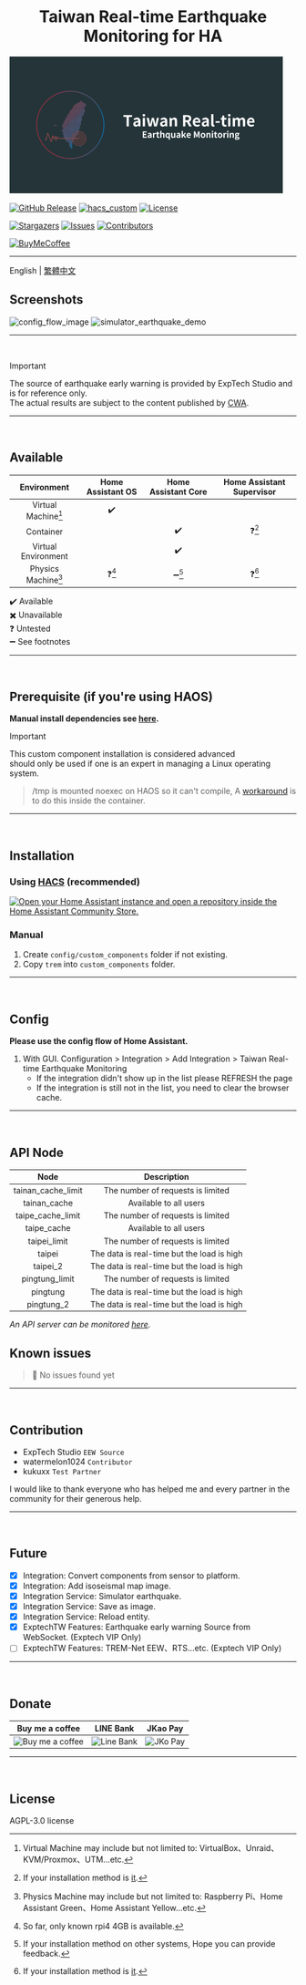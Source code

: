 <h1 align="center">Taiwan Real-time Earthquake Monitoring for HA</h1>

![Logo](https://raw.githubusercontent.com/J1A-T13N/ha-trem/main/docs/media/logo.png)

[![GitHub Release][releases-shield]][releases]
[![hacs_custom][hacs_custom_shield]][hacs_custom]
[![License][license-shield]](LICENSE)

[![Stargazers][stars-shield]][stars-url]
[![Issues][issues-shield]][issues-url]
[![Contributors][contributors-shield]][contributors-url]

[![BuyMeCoffee][buymecoffee-shield]][buymecoffee]

<hr>

English | [繁體中文](README_zhHant.md)<br>


## Screenshots

![config_flow_image](https://github.com/J1A-T13N/ha-trem/assets/29163857/a6f4cc49-0521-4f27-a894-9fb1273be1cf)
![simulator_earthquake_demo](https://github.com/J1A-T13N/ha-trem/assets/29163857/b62dab7a-2935-4477-8297-f7e275df0a81)


<hr>
<br>


> [!IMPORTANT]
>The source of earthquake early warning is provided by ExpTech Studio and is for reference only.<br>
>The actual results are subject to the content published by [CWA](https://scweb.cwa.gov.tw/en-US).


<hr>
<br>


## Available

| Environment | Home Assistant OS | Home Assistant Core | Home Assistant Supervisor |
| :------------: | :------------: | :------------: | :------------: |
| Virtual Machine[^1] | :heavy_check_mark: |  |  |
| Container |  | :heavy_check_mark: | :question:[^2] |
| Virtual Environment |  | :heavy_check_mark: |  |
| Physics Machine[^3] | :question:[^4] | :heavy_minus_sign:[^5] | :question:[^2] |

:heavy_check_mark: Available<br>
:heavy_multiplication_x: Unavailable<br>
:question: Untested<br>
:heavy_minus_sign: See footnotes<br>
[^1]: Virtual Machine may include but not limited to: VirtualBox、Unraid、KVM/Proxmox、UTM...etc.
[^2]: If your installation method is [it](https://github.com/home-assistant/supervised-installer).
[^3]: Physics Machine may include but not limited to: Raspberry Pi、Home Assistant Green、Home Assistant Yellow...etc.
[^4]: So far, only known rpi4 4GB is available.
[^5]: If your installation method on other systems, Hope you can provide feedback.

<hr>
<br>


## Prerequisite (if you're using HAOS)
**Manual install dependencies see [here](docs/haos_guide.md).**

> [!IMPORTANT]
> This custom component installation is considered advanced<br>
> should only be used if one is an expert in managing a Linux operating system.

> /tmp is mounted noexec on HAOS so it can't compile, A [workaround](https://github.com/home-assistant/core/issues/118717) is to do this inside the container.

<hr>
<br>


## Installation

### Using [HACS](https://hacs.xyz/) (recommended)
[![Open your Home Assistant instance and open a repository inside the Home Assistant Community Store.](https://my.home-assistant.io/badges/hacs_repository.svg)](https://my.home-assistant.io/redirect/hacs_repository/?owner=J1A-T13N&repository=ha-trem&category=Integration)

### Manual
1. Create `config/custom_components` folder if not existing.
2. Copy `trem` into `custom_components` folder.

<hr>
<br>


## Config

**Please use the config flow of Home Assistant.**

1. With GUI. Configuration > Integration > Add Integration > Taiwan Real-time Earthquake Monitoring
   - If the integration didn't show up in the list please REFRESH the page
   - If the integration is still not in the list, you need to clear the browser cache.

<hr>
<br>


## API Node

| Node               | Description                                 |
| :----------------: | :-----------------------------------------: |
| tainan_cache_limit | The number of requests is limited           |
| tainan_cache       | Available to all users                      |
| taipe_cache_limit  | The number of requests is limited           |
| taipe_cache        | Available to all users                      |
| taipei_limit       | The number of requests is limited           |
| taipei             | The data is real-time but the load is high  |
| taipei_2           | The data is real-time but the load is high  |
| pingtung_limit     | The number of requests is limited           |
| pingtung           | The data is real-time but the load is high  |
| pingtung_2         | The data is real-time but the load is high  |

*An API server can be monitored [here](https://status.exptech.dev/).*<br>


## Known issues

> :tada: No issues found yet

<hr>
<br>


## Contribution

- ExpTech Studio `EEW Source`
- watermelon1024 `Contributor`
- kukuxx `Test Partner`

<p>I would like to thank everyone who has helped me and every partner in the community for their generous help.</p>

<hr>
<br>


## Future

- [x] Integration: Convert components from sensor to platform.
- [x] Integration: Add isoseismal map image.
- [x] Integration Service: Simulator earthquake.
- [x] Integration Service: Save as image.
- [x] Integration Service: Reload entity.
- [x] ExptechTW Features: Earthquake early warning Source from WebSocket. (Exptech VIP Only)
- [ ] ExptechTW Features: TREM-Net EEW、RTS...etc. (Exptech VIP Only)

<hr>
<br>


## Donate

| Buy me a coffee | LINE Bank | JKao Pay |
| :------------: | :------------: | :------------: |
| <img src="https://github.com/J1A-T13N/ha-trem/assets/29163857/e61afedc-1fce-47a1-a6c3-00bc1a9a5329" alt="Buy me a coffee" height="200" width="200">  | <img src="https://github.com/J1A-T13N/ha-trem/assets/29163857/a0af96ea-7e03-47de-83ae-3c11b2e27c57" alt="Line Bank" height="200" width="200">  | <img src="https://github.com/J1A-T13N/ha-trem/assets/29163857/333def56-cf08-4f8e-a188-9067cc4f63d9" alt="JKo Pay" height="200" width="200">  |

<hr>
<br>


## License
AGPL-3.0 license


[releases-shield]: https://img.shields.io/github/release/J1A-T13N/ha-trem.svg?style=for-the-badge
[releases]: https://github.com/J1A-T13N/ha-trem/releases
[hacs_custom_shield]: https://img.shields.io/badge/HACS-Custom-orange.svg?style=for-the-badge
[hacs_custom]: https://hacs.xyz/docs/faq/custom_repositories
[stars-shield]: https://img.shields.io/github/stars/J1A-T13N/ha-trem.svg?style=for-the-badge
[stars-url]: https://github.com/watermelon1024/EEW/stargazers
[issues-shield]: https://img.shields.io/github/issues/J1A-T13N/ha-trem.svg?style=for-the-badge
[issues-url]: https://github.com/J1A-T13N/ha-trem/issues
[contributors-shield]: https://img.shields.io/github/contributors/J1A-T13N/ha-trem.svg?style=for-the-badge
[contributors-url]: https://github.com/J1A-T13N/ha-trem/graphs/contributors
[license-shield]: https://img.shields.io/github/license/J1A-T13N/ha-trem.svg?style=for-the-badge
[buymecoffee-shield]: https://img.shields.io/badge/buy%20me%20a%20coffee-donate-yellow.svg?style=for-the-badge
[buymecoffee]: https://www.buymeacoffee.com/j1at13n
